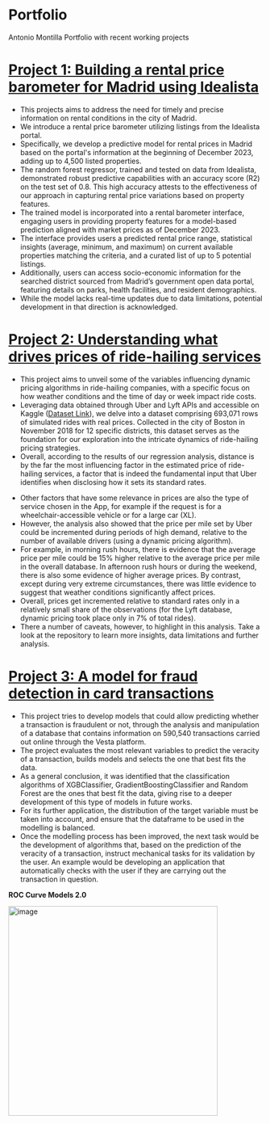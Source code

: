 # Portfolio
Antonio Montilla
Portfolio with recent working projects

# [Project 1: Building a rental price barometer for Madrid using Idealista](https://github.com/antomontilla/Rental_price_barometer_Madrid)
* This projects aims to address the need for timely and precise information on rental conditions in the city of Madrid.
* We introduce a rental price barometer utilizing listings from the Idealista portal.
* Specifically, we develop a predictive model for rental prices in Madrid based on the portal's information at the beginning of December 2023, adding up to 4,500 listed properties.
* The random forest regressor, trained and tested on data from Idealista, demonstrated robust predictive capabilities with an accuracy score (R2) on the test set of 0.8. This high accuracy attests to the effectiveness of our approach in capturing rental price variations based on property features.
* The trained model is incorporated into a rental barometer interface, engaging users in providing property features for a model-based prediction aligned with market prices as of December 2023.
* The interface provides users a predicted rental price range, statistical insights (average, minimum, and maximum) on current available properties matching the criteria, and a curated list of up to 5 potential listings.
* Additionally, users can access socio-economic information for the searched district sourced from Madrid’s government open data portal, featuring details on parks, health facilities, and resident demographics.
* While the model lacks real-time updates due to data limitations, potential development in that direction is acknowledged.

# [Project 2:  Understanding what drives prices of ride-hailing services](https://github.com/antomontilla/Pricing_at_ride_hailing.git)
* This project aims to unveil some of the variables influencing dynamic pricing algorithms in ride-hailing companies, with a specific focus on how weather conditions and the time of day or week impact ride costs.
* Leveraging data obtained through Uber and Lyft APIs and accessible on Kaggle ([Dataset Link](https://www.kaggle.com/datasets/ravi72munde/uber-lyft-cab-prices?select=cab_rides.csv)), we delve into a dataset comprising 693,071 rows of simulated rides with real prices. Collected in the city of Boston in November 2018 for 12 specific districts, this dataset serves as the foundation for our exploration into the intricate dynamics of ride-hailing pricing strategies.
* Overall, according to the results of our regression analysis, distance is by the far the most influencing factor in the estimated price of ride-hailing services, a factor that is indeed the fundamental input that Uber identifies when disclosing how it sets its standard rates.
- Other factors that have some relevance in prices are also the type of service chosen in the App, for example if the request is for a wheelchair-accessible vehicle or for a large car (XL).
- However, the analysis also showed that the price per mile set by Uber could be incremented during periods of high demand, relative to the number of available drivers (using a dynamic pricing algorithm).
- For example, in morning rush hours, there is evidence that the average price per mile could be 15% higher relative to the average price per mile in the overall database. In afternoon rush hours or during the weekend, there is also some evidence of higher average prices. By contrast, except during very extreme circumstances, there was little evidence to suggest that weather conditions significantly affect prices.
- Overall, prices get incremented relative to standard rates only in a relatively small share of the observations (for the Lyft database, dynamic pricing took place only in 7% of total rides).
- There a number of caveats, however, to highlight in this analysis. Take a look at the repository to learn more insights, data limitations and further analysis.

# [Project 3: A model for fraud detection in card transactions](https://github.com/antomontilla/fraud_detection_VESPA)
* This project tries to develop models that could allow predicting whether a transaction is fraudulent or not, through the analysis and manipulation of a database that contains information on 590,540 transactions carried out online through the Vesta platform. 
* The project evaluates the most relevant variables to predict the veracity of a transaction, builds models and selects the one that best fits the data.
* As a general conclusion, it was identified that the classification algorithms of XGBClassifier, GradientBoostingClassifier and Random Forest are the ones that best fit the data, giving rise to a deeper development of this type of models in future works. 
* For its further application, the distribution of the target variable must be taken into account, and ensure that the dataframe to be used in the modelling is balanced.
* Once the modelling process has been improved, the next task would be the development of algorithms that, based on the prediction of the veracity of a transaction, instruct mechanical tasks for its validation by the user. An example would be developing an application that automatically checks with the user if they are carrying out the transaction in question.

**ROC Curve Models 2.0**

<img width="415" alt="image" src="https://user-images.githubusercontent.com/56187009/154550798-34b092ea-c21a-404e-99c2-2baf0d6e0c78.png">
